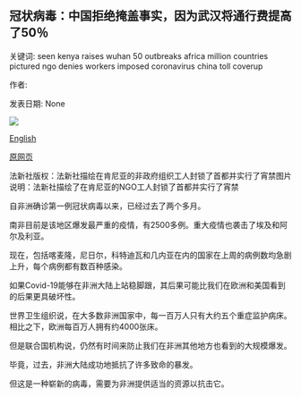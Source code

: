 ## 冠状病毒：中国拒绝掩盖事实，因为武汉将通行费提高了50％

关键词: seen kenya raises wuhan 50 outbreaks africa million countries pictured ngo denies workers imposed coronavirus china toll coverup

作者: 

发表日期: None

![](https://m.files.bbci.co.uk/modules/bbc-morph-news-waf-page-meta/4.1.2/bbc_news_logo.png)

[English](Coronavirus%3A%20China%20denies%20cover-up%20as%20Wuhan%20raises%20toll%20by%2050%25.md)

[原网页](https://www.bbc.com/news/live/world-52319956)

法新社版权：法新社描绘在肯尼亚的非政府组织工人封锁了首都并实行了宵禁图片说明：法新社描绘了在肯尼亚的NGO工人封锁了首都并实行了宵禁

自非洲确诊第一例冠状病毒以来，已经过去了两个多月。

南非目前是该地区爆发最严重的疫情，有2500多例。重大疫情也袭击了埃及和阿尔及利亚。

现在，包括喀麦隆，尼日尔，科特迪瓦和几内亚在内的国家在上周的病例数均急剧上升，每个病例都有数百种感染。

如果Covid-19能够在非洲大陆上站稳脚跟，其后果可能比我们在欧洲和美国看到的后果更具破坏性。

世界卫生组织说，在大多数非洲国家中，每一百万人只有大约五个重症监护病床。相比之下，欧洲每百万人拥有约4000张床。

但是联合国机构说，仍然有时间来防止我们在非洲其他地方也看到的大规模爆发。

毕竟，过去，非洲大陆成功地抵抗了许多致命的暴发。

但这是一种崭新的病毒，需要为非洲提供适当的资源以抗击它。